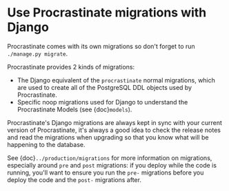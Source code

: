 # Use Procrastinate migrations with Django

Procrastinate comes with its own migrations so don't forget to run
`./manage.py migrate`.

Procrastinate provides 2 kinds of migrations:

-   The Django equivalent of the `procrastinate` normal migrations, which are
    used to create all of the PostgreSQL DDL objects used by Procrastinate.
-   Specific noop migrations used for Django to understand the Procrastinate
    Models (see {doc}`models`).

Procrastinate's Django migrations are always kept
in sync with your current version of Procrastinate, it's always a good idea
to check the release notes and read the migrations when upgrading so that you
know what will be happening to the database.

See {doc}`../production/migrations` for more information on migrations, especially
around `pre` and `post` migrations: if you deploy while the code is running, you'll
want to ensure you run the `pre-` migrations before you deploy the code and the
`post-` migrations after.

